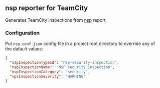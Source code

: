 ## nsp reporter for TeamCity

Generates TeamCity inspections from [nsp][nsp] report

### Configuration
Put `nsp.conf.json` config file in a project root directory to override any of the dafault values:

```json
{
  "nspInspectionTypeId": "nsp-security-inspection",
  "nspInspectionName": "NSP security inspection",
  "nspInspectionCategory": "security",
  "npsInspectionSeverity": "WARNING"
}
```

[nsp]: https://www.npmjs.com/package/nsp
